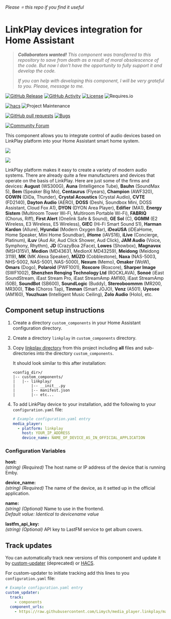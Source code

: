 *Please :star: this repo if you find it useful*

# LinkPlay devices integration for Home Assistant

> ***Collaborators wanted!** This component was transferred to this repository to save from death as a result of moral obsolescence of the code. But now I don’t have the opportunity to fully support it and develop the code.*
> 
> *If you can help with developing this component, I will be very grateful to you.  Please, message to me.*

[![GitHub Release](https://img.shields.io/github/tag-date/Limych/media_player.linkplay?label=release&style=popout)](https://github.com/Limych/media_player.linkplay/releases)
[![GitHub Activity](https://img.shields.io/github/commit-activity/y/Limych/media_player.linkplay.svg?style=popout)](https://github.com/Limych/media_player.linkplay/commits/master)
[![License](https://img.shields.io/github/license/Limych/mediaplayer.linkplay.svg?style=popout)](LICENSE)
![Requires.io](https://img.shields.io/requires/github/Limych/media_player.linkplay)

[![hacs](https://img.shields.io/badge/HACS-Default-orange.svg?style=popout)][hacs]
![Project Maintenance](https://img.shields.io/badge/maintainer-Andrey%20Khrolenok%20%40Limych-blue.svg?style=popout)

[![GitHub pull requests](https://img.shields.io/github/issues-pr/Limych/media_player.linkplay?style=popout)](https://github.com/Limych/media_player.linkplay/pulls)
[![Bugs](https://img.shields.io/github/issues/Limych/media_player.linkplay/bug.svg?colorB=red&label=bugs&style=popout)](https://github.com/Limych/media_player.linkplay/issues?q=is%3Aopen+is%3Aissue+label%3ABug)

[![Community Forum](https://img.shields.io/badge/community-forum-brightgreen.svg?style=popout)][forum-support]

This component allows you to integrate control of audio devices based on LinkPlay platform into your Home Assistant smart home system.

![](https://raw.githubusercontent.com/Limych/media_player.linkplay/master/docs/images/linkplay_logo.png)

![](https://raw.githubusercontent.com/Limych/media_player.linkplay/master/docs/images/linkplay_devices.png)

LinkPlay platform makes it easy to create a variety of modern audio systems. There are already quite a few manufacturers and devices that operate on the basis of LinkPlay. Here are just some of the firms and devices:
**August** (WS300G),
**Auna** (Intelligence Tube),
**Bauhn** (SoundMax 5),
**Bem** (Speaker Big Mo),
**Centaurus** (Flyears),
**Champion** (AWF320),
**COWIN** (DiDa, Thunder),
**Crystal Acoustics** (Crystal Audio),
**CVTE** (FD2140),
**Dayton Audio** (AERO),
**DOSS** (Deshi, Soundbox Mini, DOSS Assistant, Cloud Fox A1),
**DYON** (DYON Area Player),
**Edifier** (MA1),
**Energy Sistem** (Multiroom Tower Wi-Fi, Multiroom Portable Wi-Fi),
**FABRIQ** (Chorus, Riff),
**First Alert** (Onelink Safe & Sound),
**GE Sol** (C),
**GGMM** (E2 Wireless, E3 Wireless, E5 Wireless),
**GIEC** (Hi-Fi Smart Sound S1),
**Harman Kardon** (Allure),
**Hyundai** (Modern Oxygen Bar),
**iDeaUSA** (iDEaHome, Home Speaker, Mini Home Soundbar),
**iHome** (iAVS16),
**iLive** (Concierge, Platinum),
**iLuv** (Aud Air, Aud Click Shower, Aud Click),
**JAM Audio** (Voice, Symphony, Rhythm),
**JD** (CrazyBoa 2Face),
**Lowes** (Showbox),
**Magnavox** (MSH315V),
**Medion** (MD43631, MedionX MD43259),
**Meidong** (Meidong 3119),
**MK** (MK Alexa Speaker),
**MÜZO** (Cobblestone),
**Naxa** (NAS-5003, NHS-5002, NAS-5001, NAS-5000),
**Nexum** (Memo),
**Omaker** (WoW),
**Omars** (Dogo),
**Polaroid** (PWF1001),
**Roxcore**	(Roxcore),
**Sharper Image** (SWF1002),
**Shenzhen Renqing Technology Ltd** (ROCKLAVA),
**Sonoé** (iEast SoundStream, iEast Stream Pro, iEast StreamAmp AM160, iEast StreamAmp i50B),
**SoundBot** (SB600),
**SoundLogic** (Buddy),
**Stereoboommm** (MR200, MR300),
**Tibo** (Choros Tap),
**Tinman** (Smart JOJO),
**Venz** (A501),
**Uyesee** (AM160),
**Youzhuan** (Intelligent Music Ceiling),
**Zolo Audio** (Holo),
etc.

## Component setup instructions

1. Create a directory `custom_components` in your Home Assistant configuration directory.

1. Create a directory `linkplay` in `custom_components` directory.

1. Copy [linkplay directory](https://github.com/Limych/media_player.linkplay/tree/master/custom_components/media_player.linkplay) from this project including **all** files and sub-directories into the directory `custom_components`.

    It should look similar to this after installation:
    ```
    <config_dir>/
    |-- custom_components/
    |   |-- linkplay/
    |       |-- __init__.py
    |       |-- manifest.json
    |       |-- etc...
    ```


1. To add LinkPlay device to your installation, add the following to your `configuration.yaml` file:
    
    ```yaml
    # Example configuration.yaml entry
    media_player:
      - platform: linkplay
        host: YOUR_IP_ADDRESS 
        device_name: NAME_OF_DEVICE_AS_IN_OFFICIAL_APPLICATION 
    ```

### Configuration Variables
  
**host:**\
  *(string)* *(Required)* The host name or IP address of the device that is running Emby.
  
**device_name:**\
  *(string)* *(Required)* The name of the device, as it setted up in the official application.

**name:**\
  *(string)* *(Optional)* Name to use in the frontend.\
  *Default value: Identical to devicename value*

**lastfm_api_key:**\
  *(string)* *(Optional)* API key to LastFM service to get album covers.

## Track updates

You can automatically track new versions of this component and update it by [custom-updater](https://github.com/custom-components/custom_updater) (deprecated) or [HACS][hacs].

For custom-updater to initiate tracking add this lines to you `configuration.yaml` file:

```yaml
# Example configuration.yaml entry
custom_updater:
  track:
    - components
  component_urls:
    - https://raw.githubusercontent.com/Limych/media_player.linkplay/master/custom_components.json
```

[forum-support]: https://community.home-assistant.io/t/linkplay-integration/33878
[hacs]: https://github.com/custom-components/hacs
